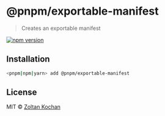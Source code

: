 # @pnpm/exportable-manifest

> Creates an exportable manifest

[![npm version](https://img.shields.io/npm/v/@pnpm/exportable-manifest.svg)](https://www.npmjs.com/package/@pnpm/exportable-manifest)

## Installation

```sh
<pnpm|npm|yarn> add @pnpm/exportable-manifest
```

## License

MIT © [Zoltan Kochan](https://www.kochan.io/)
